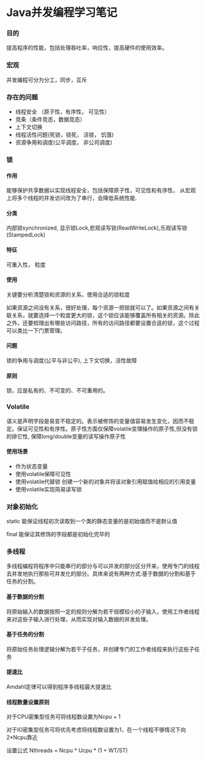 # Java并发编程学习笔记

### 目的

提高程序的性能，包括处理吞吐率，响应性，提高硬件的使用效率。

### 宏观

并发编程可分为分工，同步，互斥

### 存在的问题

- 线程安全 （原子性，有序性， 可见性）
- 竞条（条件竞态，数据竞态）
- 上下文切换
- 线程活性问题(死锁，锁死， 活锁， 饥饿)
- 资源争用和调度(公平调度， 非公司调度)

### 锁

#### 作用

能够保护共享数据以实现线程安全，包括保障原子性，可见性和有序性， 从宏观上将多个线程的并发访问改为了串行，会降低系统性能. 

#### 分类

内部锁synchronized, 显示锁Lock,悲观读写锁(ReadWriteLock),乐观读写锁(StampedLock)

#### 特征

可重入性， 粒度

#### 使用

关键要分析清楚锁和资源的关系，使用合适的锁粒度

如果资源之间没有关系，很好处理，每个资源一把锁就可以了。如果资源之间有关联关系，就要选择一个粒度更大的锁，这个锁应该能够覆盖所有相关的资源。除此之外，还要梳理出有哪些访问路径，所有的访问路径都要设置合适的锁，这个过程可以类比一下门票管理。

#### 问题

锁的争用与调度(公平与非公平), 上下文切换，活性故障

#### 原则

锁，应是私有的、不可变的、不可重用的。

### Volatile

语义是声明字段是易变不稳定的。表示被修饰的变量值容易发生变化，因而不稳定。保证可见性和有序性。原子性方面仅保障volatile变理操作的原子性,但没有锁的排它性, 保障long/double变量的读写操作原子性

#### 使用场景

- 作为状态变量
- 使用volatile保障可见性
- 使用volatile代替锁  创建一个新的对象并将该对象引用赋值给相应的引用变量
- 使用volatile实现简易读写锁

### 对象初始化

static 能保证线程初次读取到一个类的静态变量的是初始值而不是默认值

final 能保证其修饰的字段都是初始化完毕的

### 多线程

多线程编程将程序中只能串行的部分与可以并发的部分区分开来，使用专门的线程去并发地执行那些可并发化的部分。具体来说有两种方式:基于数据的分割和基于任务的分割。

#### 基于数据的分割

将原始输入的数据按照一定的规则分解为若干规模较小的子输入，使用工作者线程来对这些子输入进行处理，从而实现对输入数据的并发处理。

#### 基于任务的分割

将原始任务处理逻辑分解为若干子任务，并创建专门的工作者线程来执行这些子任务

#### 提速比

Amdahl定律可以得到程序多线程最大提速比

#### 线程数量设置原则

对于CPU密集型任务可将线程数设置为Ncpu + 1

对于IO密集型任务可将优先考虑将线程数设置为1，在一个线程不够情况下向2*Ncpu靠近

设置公式   Nthreads = Ncpu * Ucpu * (1 + WT/ST)